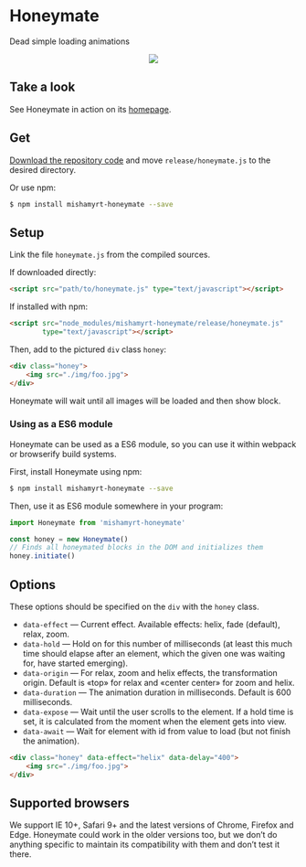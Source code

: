 # Honeymate

Dead simple loading animations

<p align="center"><img src="http://i.imgur.com/GDaTuQY.png"></p>

## Take a look

See Honeymate in action on its [homepage](https://myrt.co/tools/honeymate/).

## Get

[Download the repository code](https://github.com/mishamyrt/Honeymate/archive/master.zip) and move `release/honeymate.js` to the desired directory.

Or use npm:

```sh
$ npm install mishamyrt-honeymate --save
```

## Setup

Link the file `honeymate.js` from the compiled sources.

If downloaded directly:
```html
<script src="path/to/honeymate.js" type="text/javascript"></script>
```

If installed with npm:

```html
<script src="node_modules/mishamyrt-honeymate/release/honeymate.js"
        type="text/javascript"></script>
```

Then, add to the pictured `div` class `honey`:

```html
<div class="honey">
    <img src="./img/foo.jpg">
</div>
```

Honeymate will wait until all images will be loaded and then show block.


### Using as a ES6 module

Honeymate can be used as a ES6 module, so you can use it within webpack or browserify build systems.

First, install Honeymate using npm:

```sh
$ npm install mishamyrt-honeymate --save
```

Then, use it as ES6 module somewhere in your program:

```js
import Honeymate from 'mishamyrt-honeymate'

const honey = new Honeymate()
// Finds all honeymated blocks in the DOM and initializes them
honey.initiate()
```

## Options

These options should be specified on the `div` with the `honey` class.

* `data-effect` — Current effect. Available effects: helix, fade (default), relax, zoom. 
* `data-hold` — Hold on for this number of milliseconds (at least this much time should elapse after an element, which the given one was waiting for, have started emerging).
* `data-origin` — For relax, zoom and helix effects, the transformation origin. Default is «top» for relax and «center center» for zoom and helix.
* `data-duration` — The animation duration in milliseconds. Default is 600 milliseconds.
* `data-expose` — Wait until the user scrolls to the element. If a hold time is set, it is calculated from the moment when the element gets into view.
* `data-await` — Wait for element with id from value to load (but not finish the animation). 

```html
<div class="honey" data-effect="helix" data-delay="400">
    <img src="./img/foo.jpg">
</div>
```

## Supported browsers

We support IE 10+, Safari 9+ and the latest versions of Chrome, Firefox and Edge. Honeymate could work in the older versions too, but we don’t do anything specific to maintain its compatibility with them and don’t test it there.
